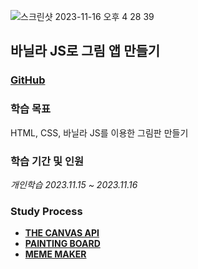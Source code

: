 ![스크린샷 2023-11-16 오후 4 28 39](https://github.com/Heo-y-y/development-blog/assets/112863029/a5228809-e371-49d7-863f-a77ba84ba941)

## 바닐라 JS로 그림 앱 만들기
### [GitHub](https://github.com/Heo-y-y/MakingPaint)
### 학습 목표
HTML, CSS, 바닐라 JS를 이용한 그림판 만들기
### 학습 기간 및 인원
*개인학습 2023.11.15 ~ 2023.11.16*
### Study Process
- **[THE CANVAS API](https://localhost8586.gitbook.io/heo-blog/study/js/canvan)**
- **[PAINTING BOARD](https://localhost8586.gitbook.io/heo-blog/study/js/paintingboard)**
- **[MEME MAKER](https://localhost8586.gitbook.io/heo-blog/study/js/mememaker)**
